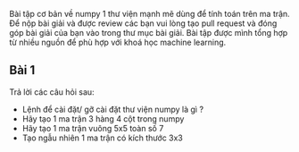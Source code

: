 Bài tập cơ bản về numpy 1 thư viện mạnh mẽ dùng để tính toán trên ma trận. Để nộp bài giải và được review các bạn vui lòng tạo pull request và đóng góp bài giải của bạn 
vào trong thư mục bài giải.
Bài tập được mình tổng hợp từ nhiều nguồn để phù hợp với khoá học machine learning.

## Bài 1
Trả lời các câu hỏi sau:
- Lệnh để cài đặt/ gỡ cài đặt thư viện numpy là gì ?
- Hãy tạo 1 ma trận 3 hàng 4 cột trong numpy
- Hãy tạo  1 ma trận vuông 5x5 toàn số 7
- Tạo ngẫu nhiên 1 ma trận có kích  thước 3x3
